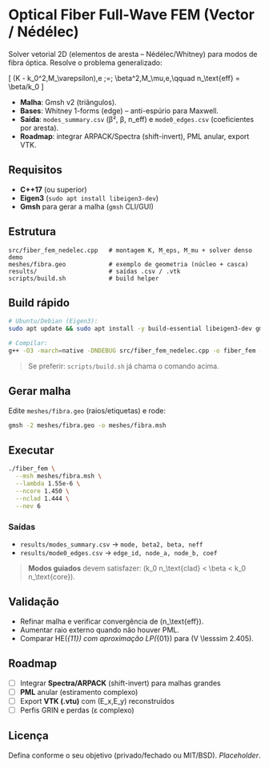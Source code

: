 # Optical Fiber Full-Wave FEM (Vector / Nédélec)

Solver vetorial 2D (elementos de aresta – Nédélec/Whitney) para modos de fibra óptica.
Resolve o problema generalizado:

\[
(K - k_0^2\,M_\varepsilon)\,e \;=\; \beta^2\,M_\mu\,e,\qquad n_\text{eff} = \beta/k_0
\]

- **Malha**: Gmsh v2 (triângulos).
- **Bases**: Whitney 1-forms (edge) – anti-espúrio para Maxwell.
- **Saída**: `modes_summary.csv` (β², β, n_eff) e `mode0_edges.csv` (coeficientes por aresta).
- **Roadmap**: integrar ARPACK/Spectra (shift-invert), PML anular, export VTK.

## Requisitos
- **C++17** (ou superior)
- **Eigen3** (`sudo apt install libeigen3-dev`)
- **Gmsh** para gerar a malha (`gmsh` CLI/GUI)

## Estrutura

```text
src/fiber_fem_nedelec.cpp   # montagem K, M_eps, M_mu + solver denso demo
meshes/fibra.geo            # exemplo de geometria (núcleo + casca)
results/                    # saídas .csv / .vtk
scripts/build.sh            # build helper
````

## Build rápido

```bash
# Ubuntu/Debian (Eigen3):
sudo apt update && sudo apt install -y build-essential libeigen3-dev gmsh

# Compilar:
g++ -O3 -march=native -DNDEBUG src/fiber_fem_nedelec.cpp -o fiber_fem -I/usr/include/eigen3
````

> Se preferir: `scripts/build.sh` já chama o comando acima.

## Gerar malha

Edite `meshes/fibra.geo` (raios/etiquetas) e rode:

```bash
gmsh -2 meshes/fibra.geo -o meshes/fibra.msh
```

## Executar

```bash
./fiber_fem \
  --msh meshes/fibra.msh \
  --lambda 1.55e-6 \
  --ncore 1.450 \
  --nclad 1.444 \
  --nev 6
```

### Saídas

* `results/modes_summary.csv` → `mode, beta2, beta, neff`
* `results/mode0_edges.csv` → `edge_id, node_a, node_b, coef`

> **Modos guiados** devem satisfazer: (k_0 n_\text{clad} < \beta < k_0 n_\text{core}).

## Validação

* Refinar malha e verificar convergência de (n_\text{eff}).
* Aumentar raio externo quando não houver PML.
* Comparar HE(*{11}) com aproximação LP(*{01}) para (V \lesssim 2.405).

## Roadmap

* [ ] Integrar **Spectra/ARPACK** (shift-invert) para malhas grandes
* [ ] **PML** anular (estiramento complexo)
* [ ] Export **VTK (.vtu)** com (E_x,E_y) reconstruídos
* [ ] Perfis GRIN e perdas (ε complexo)

## Licença

Defina conforme o seu objetivo (privado/fechado ou MIT/BSD). *Placeholder*.
